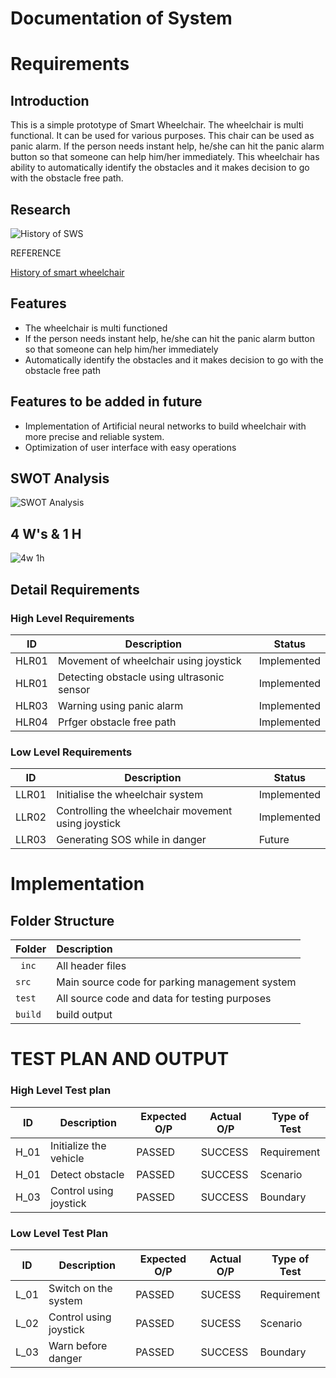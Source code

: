 # Documentation of System
# Requirements
## Introduction
This is a simple prototype of Smart Wheelchair. The wheelchair is multi functional. It can be used for various purposes. This chair can be used as panic alarm. If the person needs instant help, he/she can hit the panic alarm button so that someone can help him/her immediately. This wheelchair has ability to  automatically identify the obstacles and it makes decision to go with the obstacle free path.

## Research

![History of SWS](https://user-images.githubusercontent.com/59198753/144306885-9a446e97-8da6-4a52-b563-d4a46fd76e10.png)


REFERENCE

[History of smart wheelchair](https://www.medplushealth.ca/blog/the-history-of-wheelchairs-and-their-development/#:~:text=The%20first%20known%20dedicated%20wheelchair,says%20Mary%20Bellis%20on%20ThoughtCo)


## Features
-   The wheelchair is multi functioned
-   If the person needs instant help, he/she can hit the panic alarm button so that someone can help him/her immediately
-   Automatically identify the obstacles and it makes decision to go with the obstacle free path

## Features to be added in future
- Implementation of Artificial neural networks to build wheelchair with more precise and reliable system.
- Optimization of user interface with easy operations

## SWOT Analysis
![SWOT Analysis](https://user-images.githubusercontent.com/59198753/144312035-975e82f6-b605-45c4-89f0-4884d6326967.PNG)

## 4 W's & 1 H
![4w 1h](https://user-images.githubusercontent.com/59198753/142821633-8a7b353d-2478-4df5-90fd-c60b5e75610a.jpg)

## Detail Requirements

### High Level Requirements
| ID    | Description                              | Status            | 
|-------|------------------------------------------|------------------ |
| HLR01 |Movement of wheelchair using joystick     |Implemented        |
| HLR01 |Detecting obstacle using ultrasonic sensor|Implemented        |
| HLR03 |Warning using panic alarm                 |Implemented        |
| HLR04 |Prfger obstacle free path                 |Implemented        |

### Low Level Requirements
| ID    | Description                                       | Status              | 
|-------|---------------------------------------------------|---------------------|
| LLR01 |Initialise the wheelchair system                   |   Implemented       |
| LLR02 |Controlling the wheelchair movement using joystick |   Implemented       |
| LLR03 |Generating SOS while in danger                     |   Future            |

# Implementation
## Folder Structure
| Folder  | Description                                    |              
|:------- |:---------------------------------------------- |
| ` inc`  | All header files                               |                     
| `src`   | Main source code for parking management system |
| `test`  | All source code and data for testing purposes  |
| `build` | build output                                   |

# TEST PLAN AND OUTPUT
### High Level Test plan
| ID    | Description                       | Expected O/P | Actual O/P | Type of Test |
|-------|-----------------------------------| ------------ | ---------- | ------------ |
| H_01  |Initialize the vehicle             |PASSED        |SUCCESS     | Requirement  |
| H_01  |Detect obstacle                    |PASSED        |SUCCESS     | Scenario     |
| H_03  |Control using joystick             |PASSED        |SUCCESS     | Boundary     |


### Low Level Test Plan
| ID    | Description           | Expected O/P | Actual O/P | Type of Test | 
|-------|-----------------------| ------------ | -----------| ------------ |
| L_01  |Switch on the system   | PASSED       |SUCESS      | Requirement  |
| L_02  |Control using joystick | PASSED       |SUCESS      | Scenario     |
| L_03  |Warn before danger     | PASSED       |SUCCESS     | Boundary     |



